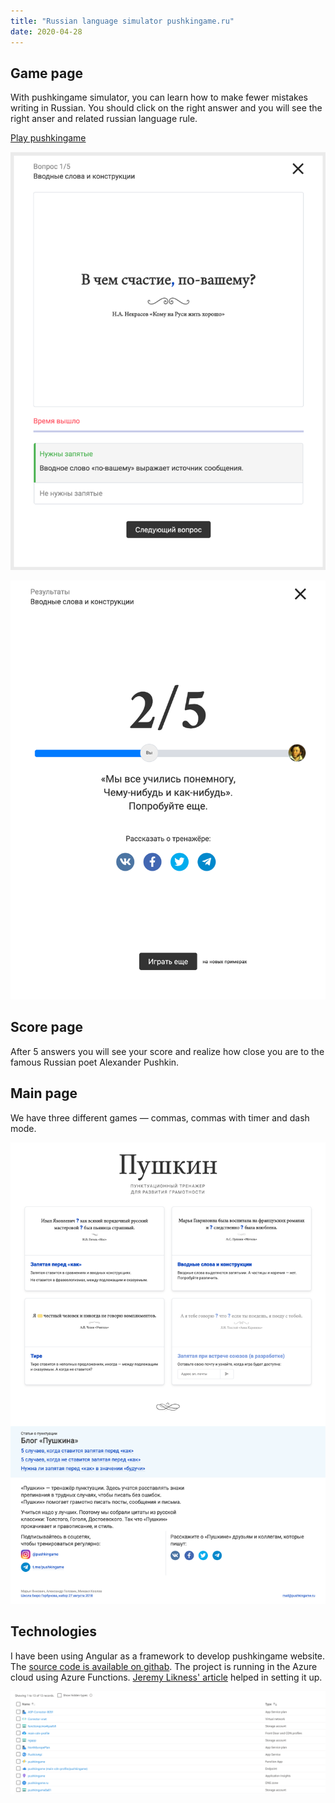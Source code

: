 ```yaml
---
title: "Russian language simulator pushkingame.ru"
date: 2020-04-28
---
```


Game page
---------

With pushkingame simulator, you can learn how to make fewer mistakes writing in Russian. You should click on the right answer and you will see the right anser and related russian language rule.

[Play pushkingame](https://pushkingame.ru "Play Pushkin game")

![](image1.png "Screen Shot 2020-04-28 at 16.10.52")

![](image2.png "Screen Shot 2020-04-28 at 15.46.15")

Score page
----------

After 5 answers you will see your score and realize how close you are to the famous Russian poet Alexander Pushkin.

Main page
---------

We have three different games — commas, commas with timer and dash mode.

![](image3.png "screencapture-pushkingame-ru-2020-04-28-15_45_08")

Technologies
------------

I have been using Angular as a framework to develop pushkingame website. The [source code is available on githab](https://github.com/mixvlad/Corrector). The project is running in the Azure cloud using Azure Functions. [Jeremy Likness' article](https://blog.jeremylikness.com/blog/2017-04-07_create-a-serverless-angular-app-with-azure-functions-and-blob-storage/) helped in setting it up.

![](image4.png "2022-09-13_15-09-54")
